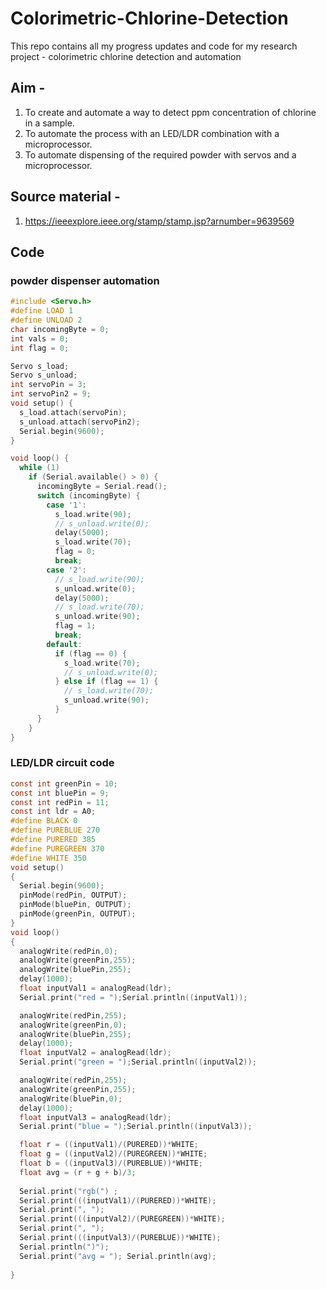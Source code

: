 # Colorimetric-Chlorine-Detection
This repo contains all my progress updates and code for my research project - colorimetric chlorine detection and automation

## Aim - 
  1. To create and automate a way to detect ppm concentration of chlorine in a sample.
  2. To automate the process with an LED/LDR combination with a microprocessor. 
  3. To automate dispensing of the required powder with servos and a microprocessor. 

## Source material -  
  1. https://ieeexplore.ieee.org/stamp/stamp.jsp?arnumber=9639569
  
## Code 
### powder dispenser automation
```c
#include <Servo.h>
#define LOAD 1
#define UNLOAD 2
char incomingByte = 0;
int vals = 0;
int flag = 0;

Servo s_load;
Servo s_unload;
int servoPin = 3;
int servoPin2 = 9;
void setup() {
  s_load.attach(servoPin);
  s_unload.attach(servoPin2);
  Serial.begin(9600);
}

void loop() {
  while (1)
    if (Serial.available() > 0) {
      incomingByte = Serial.read();
      switch (incomingByte) {
        case '1':
          s_load.write(90);
          // s_unload.write(0);
          delay(5000);
          s_load.write(70);          
          flag = 0;
          break;
        case '2':
          // s_load.write(90);
          s_unload.write(0);
          delay(5000);
          // s_load.write(70);
          s_unload.write(90);
          flag = 1;
          break;
        default:
          if (flag == 0) {
            s_load.write(70);
            // s_unload.write(0);
          } else if (flag == 1) {
            // s_load.write(70);
            s_unload.write(90);
          }
      }
    }
}
```
### LED/LDR circuit code
```c
const int greenPin = 10; 
const int bluePin = 9;
const int redPin = 11; 
const int ldr = A0;
#define BLACK 0
#define PUREBLUE 270
#define PURERED 385
#define PUREGREEN 370
#define WHITE 350
void setup()
{
  Serial.begin(9600);
  pinMode(redPin, OUTPUT);
  pinMode(bluePin, OUTPUT);
  pinMode(greenPin, OUTPUT);
}
void loop()
{
  analogWrite(redPin,0);
  analogWrite(greenPin,255);
  analogWrite(bluePin,255);
  delay(1000);
  float inputVal1 = analogRead(ldr);
  Serial.print("red = ");Serial.println((inputVal1));

  analogWrite(redPin,255);
  analogWrite(greenPin,0);
  analogWrite(bluePin,255);
  delay(1000);
  float inputVal2 = analogRead(ldr);
  Serial.print("green = ");Serial.println((inputVal2));

  analogWrite(redPin,255);
  analogWrite(greenPin,255);
  analogWrite(bluePin,0);    
  delay(1000);
  float inputVal3 = analogRead(ldr);
  Serial.print("blue = ");Serial.println((inputVal3)); 

  float r = ((inputVal1)/(PURERED))*WHITE;
  float g = ((inputVal2)/(PUREGREEN))*WHITE;
  float b = ((inputVal3)/(PUREBLUE))*WHITE;
  float avg = (r + g + b)/3;
  
  Serial.print("rgb(") ;    
  Serial.print(((inputVal1)/(PURERED))*WHITE);
  Serial.print(", ");
  Serial.print(((inputVal2)/(PUREGREEN))*WHITE);
  Serial.print(", ");
  Serial.print(((inputVal3)/(PUREBLUE))*WHITE);   
  Serial.println(")");
  Serial.print("avg = "); Serial.println(avg);
    
}
```

